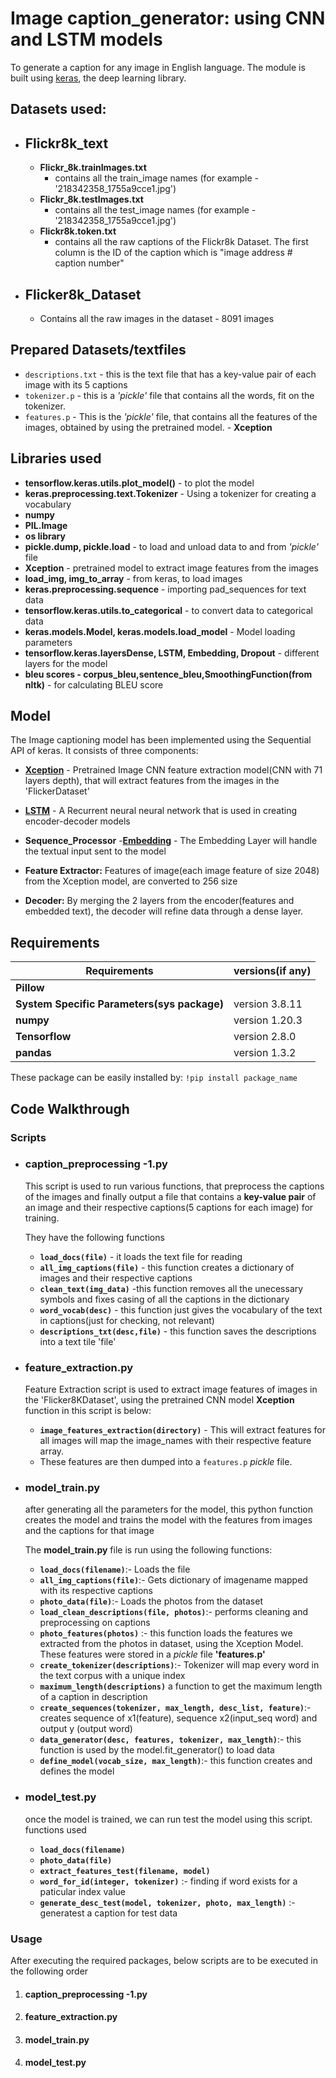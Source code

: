 # Image caption_generator: using CNN and LSTM models
To generate a caption for any image in English language. The module is built using  [keras](https://keras.io/), the deep learning library. 

## Datasets used:
- ## Flickr8k_text
  - __Flickr_8k.trainImages.txt__  
    - contains all the train_image names (for example - '218342358_1755a9cce1.jpg')
  - __Flickr_8k.testImages.txt__
    - contains all the test_image names (for example - '218342358_1755a9cce1.jpg') 
  - __Flickr8k.token.txt__
    - contains all the raw captions of the Flickr8k Dataset. The first column is the
    ID of the caption which is "image address # caption number"
- ## Flicker8k_Dataset
  - Contains all the raw images in the dataset - 8091 images     

## Prepared Datasets/textfiles
- `descriptions.txt` - this is the text file that has a key-value pair of each image with its 5 captions 
- `tokenizer.p` - this is a _'pickle'_ file that contains all the words, fit on the tokenizer.
- `features.p` - This is the _'pickle'_ file, that contains all the features of the images, obtained by using
    the pretrained model. - __Xception__


## Libraries used

- __tensorflow.keras.utils.plot_model()__ - to plot the model
- __keras.preprocessing.text.Tokenizer__ - Using a  tokenizer for creating a vocabulary
- __numpy__
- __PIL.Image__
- __os library__
- __pickle.dump, pickle.load__ - to load and unload data to and from _'pickle'_ file
- __Xception__ - pretrained model to extract image features from the images
- __load_img, img_to_array__ - from keras, to load images
- __keras.preprocessing.sequence__ - importing pad_sequences for text data
- __tensorflow.keras.utils.to_categorical__ - to convert data to categorical data
- __keras.models.Model, keras.models.load_model__ - Model loading parameters
- __tensorflow.keras.layersDense, LSTM, Embedding, Dropout__ - different layers for the model
- __bleu scores - corpus_bleu,sentence_bleu,SmoothingFunction(from nltk)__ - for
calculating BLEU score



## Model 

The Image captioning model has been implemented using the Sequential API of keras. It consists of three components:

- __[Xception](https://keras.io/api/applications/xception/)__ - Pretrained Image CNN feature extraction model(CNN with 71 layers depth), that will extract features from the images in the 'FlickerDataset'

- __[LSTM](https://en.wikipedia.org/wiki/Long_short-term_memory)__ - A Recurrent neural neural network that is used in creating encoder-decoder models
- __Sequence_Processor__
    -__[Embedding](https://keras.io/api/layers/core_layers/embedding/)__ - The Embedding Layer will handle the textual input sent to the model
- __Feature Extractor:__ Features of image(each image feature of size 2048) from the 
    Xception model, are converted to 256 size   
- __Decoder:__ By merging the 2 layers from the encoder(features and embedded text), the decoder will refine data through a dense layer.
## Requirements 


| Requirements | versions(if any) |
| ------ | ------ |
| __Pillow__ |  |
| __System Specific Parameters(sys package)__ | version 3.8.11 |
| __numpy__ | version 1.20.3 |
| __Tensorflow__ | version 2.8.0 |
| __pandas__ | version 1.3.2 |

These package can be easily installed by:
    `!pip install package_name`


## Code Walkthrough


### Scripts

- ### caption_preprocessing -1.py 
  This script is used to run various functions, that preprocess the captions of the images and finally output a file that contains a __key-value pair__ of an image     and their respective captions(5 captions for each image) for training.
 
	They have the following functions
	- __`load_docs(file)`__ - it loads the text file for reading
	- __`all_img_captions(file)`__ - this function creates a dictionary of images and their respective captions
	- __`clean_text(img_data)`__ -this function removes all the unecessary symbols and fixes casing of all the captions in the dictionary
	- __`word_vocab(desc)`__ - this function just gives the vocabulary of the text in captions(just for checking, not relevant)
	- __`descriptions_txt(desc,file)`__ - this function saves the descriptions into a text tile 'file'



 
- ### feature_extraction.py 
  Feature Extraction script is used to extract image features of images in the 'Flicker8KDataset', using the pretrained CNN model __Xception__
  function in this script is below:

	- __`image_features_extraction(directory)`__ - This will extract features for all images will map the image_names with their respective feature array.
	- These features are then dumped into a `features.p` _pickle_ file.





- ### model_train.py 
  after generating all the parameters for the model, this python function creates the model and trains the model with the features from images and the captions for     that image

	The __model_train.py__ file is run using the following functions:
	- __`load_docs(filename)`__:- Loads the file
	- __`all_img_captions(file)`__:- Gets dictionary of imagename mapped with its respective captions
	- __`photo_data(file)`__:- Loads the photos from the dataset 
	- __`load_clean_descriptions(file, photos)`__:- performs cleaning and preprocessing on captions
	- __`photo_features(photos)`__ :- this function loads the features we extracted from the photos in dataset, using the Xception Model. These features were 	                                    stored in a _pickle_ file __'features.p'__
	- __`create_tokenizer(descriptions)`__:-  Tokenizer will map every word in the text corpus with a unique index
	- __`maximum_length(descriptions)`__ a function to get the maximum length of a caption in description
	- __`create_sequences(tokenizer, max_length, desc_list, feature)`__:- creates sequence of x1(feature), sequence x2(input_seq word) and output y (output word)
	- __`data_generator(desc, features, tokenizer, max_length)`__:- this function is used by the model.fit_generator() to load data
	- __`define_model(vocab_size, max_length)`__:- this function creates and defines the model 
    
- ### model_test.py 
  once the model is trained, we can run test the model using this script.
	functions used
	- __`load_docs(filename)`__
	- __`photo_data(file)`__
	- __`extract_features_test(filename, model)`__
	- __`word_for_id(integer, tokenizer)`__ :- finding if word exists for a paticular index value
	- __`generate_desc_test(model, tokenizer, photo, max_length)`__ :- generatest a caption for test data

### Usage
After executing the required packages, below scripts are to be executed in the following order
1. #### caption_preprocessing -1.py
2. #### feature_extraction.py
3. #### model_train.py
4. #### model_test.py


